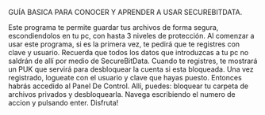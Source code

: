 GUÍA BASICA PARA CONOCER Y APRENDER A USAR SECUREBITDATA.

Este programa te permite guardar tus archivos de forma segura, escondiendolos en tu pc, con hasta 3 niveles de protección.
Al comenzar a usar este programa, si es la primera vez, te pedirá que te registres con clave y usuario. Recuerda que todos los datos que introduzcas a tu pc no saldrán de allí por medio de SecureBitData. Cuando te registres, te mostrará un PUK que servirá para desbloquear la cuenta si esta bloqueada. Una vez registrado, logueate con el usuario y clave que hayas puesto. Entonces habrás accedido al Panel De Control. Allí, puedes: bloquear tu carpeta de archivos privados y desbloquearla. Navega escribiendo el numero de accion y pulsando enter. Disfruta!
